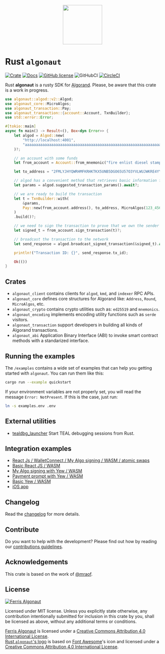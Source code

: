 <p align="center">
    <img src="assets/rocket-solid.png" width="128" height="128">
</p>

# Rust `algonaut`

[![Crate](https://img.shields.io/crates/v/algonaut.svg)](https://crates.io/crates/algonaut)
[![Docs](https://docs.rs/algonaut/badge.svg)](https://docs.rs/algonaut)
[![GitHub license](https://img.shields.io/github/license/Naereen/StrapDown.js.svg)](https://github.com/manuelmauro/algonaut/blob/main/LICENSE)
![GitHubCI](https://github.com/manuelmauro/algonaut/actions/workflows/quickstart.yml/badge.svg)
[![CircleCI](https://dl.circleci.com/status-badge/img/gh/manuelmauro/algonaut/tree/main.svg?style=shield)](https://dl.circleci.com/status-badge/redirect/gh/manuelmauro/algonaut/tree/main)

Rust **algonaut** is a rusty SDK for [Algorand](https://www.algorand.com/). Please, be aware that this crate is a work in progress.

```rust
use algonaut::algod::v2::Algod;
use algonaut_core::MicroAlgos;
use algonaut_transaction::Pay;
use algonaut_transaction::{account::Account, TxnBuilder};
use std::error::Error;

#[tokio::main]
async fn main() -> Result<(), Box<dyn Error>> {
    let algod = Algod::new(
        "http://localhost:4001",
        "aaaaaaaaaaaaaaaaaaaaaaaaaaaaaaaaaaaaaaaaaaaaaaaaaaaaaaaaaaaaaaaa",
    )?;

    // an account with some funds
    let from_account = Account::from_mnemonic("fire enlist diesel stamp nuclear chunk student stumble call snow flock brush example slab guide choice option recall south kangaroo hundred matrix school above zero")?;

    let to_address = "2FMLYJHYQWRHMFKRHKTKX5UNB5DGO65U57O3YVLWUJWKRE4YYJYC2CWWBY".parse()?;

    // algod has a convenient method that retrieves basic information for a transaction
    let params = algod.suggested_transaction_params().await?;

    // we are ready to build the transaction
    let t = TxnBuilder::with(
        &params,
        Pay::new(from_account.address(), to_address, MicroAlgos(123_456)).build(),
    )
    .build()?;

    // we need to sign the transaction to prove that we own the sender address
    let signed_t = from_account.sign_transaction(t)?;

    // broadcast the transaction to the network
    let send_response = algod.broadcast_signed_transaction(&signed_t).await?;

    println!("Transaction ID: {}", send_response.tx_id);

    Ok(())
}
```

## Crates

- `algonaut_client` contains clients for `algod`, `kmd`, and `indexer` RPC APIs.
- `algonaut_core` defines core structures for Algorand like: `Address`, `Round`, `MicroAlgos`, etc.
- `algonaut_crypto` contains crypto utilities such as: `ed25519` and `mnemonics`.
- `algonaut_encoding` implements encoding utility functions such as `serde` visitors.
- `algonaut_transaction` support developers in building all kinds of Algorand transactions.
- `algonaut_abi` Application Binary Interface (ABI) to invoke smart contract methods with a standarized interface.

## Running the examples

The `/examples` contains a wide set of examples that can help you getting started with `algonaut`. You can run them like this:

```bash
cargo run --example quickstart
```

If your environment variables are not properly set, you will read the message `Error: NotPresent`. If this is the case, just run:

```bash
ln -s examples.env .env
```

## External utilities

- [tealdbg_launcher](https://github.com/ivanschuetz/tealdbg_launcher) Start TEAL debugging sessions from Rust.

## Integration examples

- [React Js / WalletConnect / My Algo signing / WASM / atomic swaps](https://github.com/ivanschuetz/swaplink)
- [Basic React JS / WASM](https://github.com/ivanschuetz/algonaut-react)
- [My Algo signing with Yew / WASM](https://github.com/i-schuetz/algonaut-myalgo-yew-template)
- [Payment prompt with Yew / WASM](https://github.com/i-schuetz/algo-prompt)
- [Basic Yew / WASM](https://github.com/i-schuetz/algorand-yew-example)
- [iOS app](https://github.com/i-schuetz/algonaut_ios)

## Changelog

Read the [changelog](./CHANGELOG.md) for more details.

## Contribute

Do you want to help with the development? Please find out how by reading our [contributions guidelines](https://github.com/manuelmauro/algonaut/blob/main/CONTRIBUTING.md).

## Acknowledgements

This crate is based on the work of [@mraof](https://github.com/mraof/rust-algorand-sdk).

## License

[![Ferris Algonaut](assets/ferris-algonaut.svg)](https://crates.io/crates/algonaut)

Licensed under MIT license.
Unless you explicitly state otherwise, any contribution intentionally submitted for inclusion in this crate by you, shall be licensed as above, without any additional terms or conditions.

[Ferris Algonaut](assets/ferris-algonaut.svg) is licensed under a [Creative Commons Attribution 4.0 International License](https://creativecommons.org/licenses/by/4.0/).  
[Rust `algonaut`'s logo](assets/rocket-solid.svg) is based on [Font Awesome](https://fontawesome.com/v5.15/icons/rocket)'s icon and licensed under a [Creative Commons Attribution 4.0 International License](https://creativecommons.org/licenses/by/4.0/).
